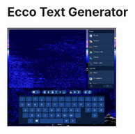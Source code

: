 # Ecco Text Generator

<img style="width: 250px;" src="https://github.com/JohnnyLdeAlba/ecco-text-generator/blob/main/public/card.jpg" />
